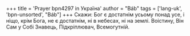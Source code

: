 +++
title = 'Prayer bpn4297 in Україна'
author = "Báb"
tags = ['lang-uk', 'bpn-unsorted', "Báb"]
+++
Скажи: Бог є достатнім усьому понад усе, і ніщо, крім Бога, не є достатнім, ні в небесах, ні на землі. Воістину, Він Сам у Собі Знавець, Підкріплювач, Всемогутній.
